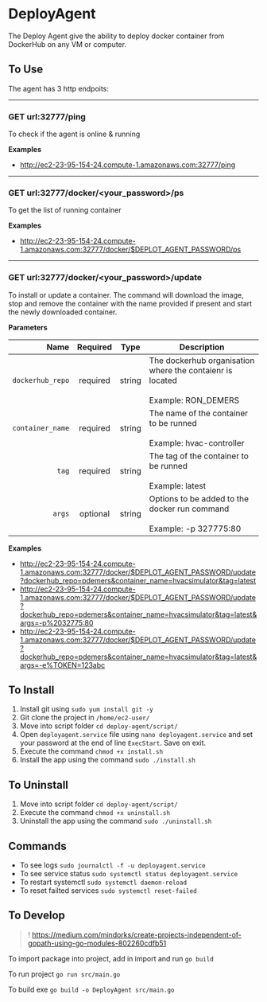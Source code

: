 # DeployAgent
The Deploy Agent give the ability to deploy docker container from DockerHub on any VM or computer.

## To Use
The agent has 3 http endpoits:
___
### GET url:32777/ping
To check if the agent is online & running

**Examples**
- http://ec2-23-95-154-24.compute-1.amazonaws.com:32777/ping
___
### GET url:32777/docker/<your_password>/ps
To get the list of running container

**Examples**
- http://ec2-23-95-154-24.compute-1.amazonaws.com:32777/docker/$DEPLOT_AGENT_PASSWORD/ps
___
### GET url:32777/docker/<your_password>/update
To install or update a container.
The command will download the image, stop and remove the container with the name provided if present and start the newly downloaded container.

**Parameters**

|          Name | Required |  Type   | Description                                                                                                                                                           |
| -------------:|:--------:|:-------:| --------------------------------------------------------------------------------------------------------------------------------------------------------------------- |
|     `dockerhub_repo` | required | string  | The dockerhub organisation where the contaienr is located <br/><br/> Example: RON_DEMERS |
|     `container_name` | required | string  | The name of the container to be runned <br/><br/>Example: hvac-controller |
|     `tag` | required | string  | The tag of the container to be runned <br/><br/>Example: latest |
|     `args` | optional | string  | Options to be added to the docker run command <br/><br/>Example: -p 327775:80 |

**Examples**
- http://ec2-23-95-154-24.compute-1.amazonaws.com:32777/docker/$DEPLOT_AGENT_PASSWORD/update?dockerhub_repo=pdemers&container_name=hvacsimulator&tag=latest
- http://ec2-23-95-154-24.compute-1.amazonaws.com:32777/docker/$DEPLOT_AGENT_PASSWORD/update?dockerhub_repo=pdemers&container_name=hvacsimulator&tag=latest&args=-p%2032775:80
- http://ec2-23-95-154-24.compute-1.amazonaws.com:32777/docker/$DEPLOT_AGENT_PASSWORD/update?dockerhub_repo=pdemers&container_name=hvacsimulator&tag=latest&args=-e%TOKEN=123abc

## To Install
1. Install git using ```sudo yum install git -y```
2. Git clone the project in ```/home/ec2-user/```
3. Move into script folder ```cd deploy-agent/script/```
4. Open ```deployagent.service``` file using ```nano deployagent.service``` and set your password at the end of line ```ExecStart```. Save on exit.
5. Execute the command ```chmod +x install.sh```
6. Install the app using the command ```sudo ./install.sh```

## To Uninstall
1. Move into script folder ```cd deploy-agent/script/```
2. Execute the command ```chmod +x uninstall.sh```
3. Uninstall the app using the command ```sudo ./uninstall.sh```

## Commands
- To see logs ```sudo journalctl -f -u deployagent.service```
- To see service status ```sudo systemctl status deployagent.service```
- To restart systemctl ```sudo systemctl daemon-reload```
- To reset failted services ```sudo systemctl reset-failed```

## To Develop

> ! https://medium.com/mindorks/create-projects-independent-of-gopath-using-go-modules-802260cdfb51

To import package into project, add in import and run
```go build```

To run project ```go run src/main.go```

To build exe ```go build -o DeployAgent src/main.go```





